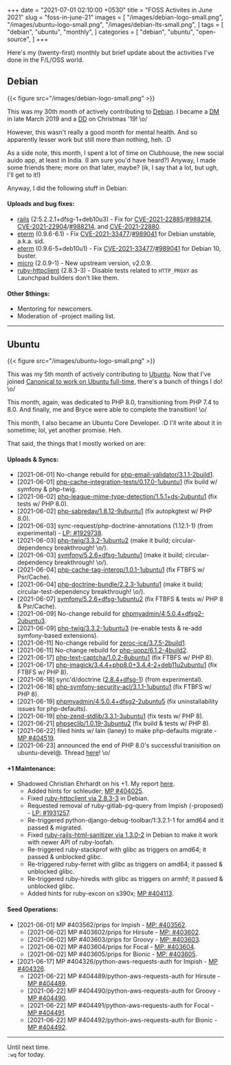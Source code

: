 +++
date = "2021-07-01 02:10:00 +0530"
title = "FOSS Activites in June 2021"
slug = "foss-in-june-21"
images = [
    "/images/debian-logo-small.png",
    "/images/ubuntu-logo-small.png",
    "/images/debian-lts-small.png",
]
tags = [
    "debian",
    "ubuntu",
    "monthly",
]
categories = [
    "debian",
    "ubuntu",
    "open-source",
]
+++

Here's my (twenty-first) monthly but brief update about the activities I've done in the F/L/OSS world.

## Debian
{{< figure src="/images/debian-logo-small.png" >}}

This was my 30th month of actively contributing to [Debian](https://www.debian.org/).
I became a [DM](https://wiki.debian.org/DebianMaintainer) in late March 2019 and a [DD](https://wiki.debian.org/DebianDeveloper) on Christmas '19! \o/

However, this wasn't  really a good month for mental health. And so apparently lesser work but still more than nothing, heh. :D

As a side note, this month, I spent a lot of time on Clubhouse, the new social auido app, at least in India. (I am sure you'd have heard?) Anyway, I made some friends there; more on that later, maybe? (ik, I say that a lot, but ugh, I'll get to it!)

Anyway, I did the following stuff in Debian:


#### Uploads and bug fixes:

- [rails](https://tracker.debian.org/pkg/rails) (2:5.2.2.1+dfsg-1+deb10u3) - Fix for [CVE-2021-22885](https://security-tracker.debian.org/tracker/CVE-2021-22904)/[#988214](https://bugs.debian.org/988214), [CVE-2021-22904](https://security-tracker.debian.org/tracker/CVE-2021-22904)/[#988214](https://bugs.debian.org/988214), and [CVE-2021-22880](https://security-tracker.debian.org/tracker/CVE-2021-22880).
- [eterm](https://tracker.debian.org/pkg/eterm) (0.9.6-6.1) - Fix [CVE-2021-33477](https://security-tracker.debian.org/tracker/CVE-2021-33477)/[#989041](https://bugs.debian.org/989041) for Debian unstable, a.k.a. sid.
- [eterm](https://tracker.debian.org/pkg/eterm) (0.9.6-5+deb10u1) - Fix [CVE-2021-33477](https://security-tracker.debian.org/tracker/CVE-2021-33477)/[#989041](https://bugs.debian.org/989041) for Debian 10, buster.
- [micro](https://tracker.debian.org/pkg/micro) (2.0.9-1) - New upstream version, v2.0.9.
- [ruby-httpclient](https://tracker.debian.org/pkg/ruby-httpclient) (2.8.3-3) - Disable tests related to `HTTP_PROXY` as Launchpad builders don't like them.

#### Other $things:

- Mentoring for newcomers.
- Moderation of -project mailing list.

---

## Ubuntu
{{< figure src="/images/ubuntu-logo-small.png" >}}

This was my 5th month of actively contributing to [Ubuntu](https://ubuntu.com/about).
Now that I've joined [Canonical to work on Ubuntu full-time](https://utkarsh2102.com/posts/hello-canonical/), there's a bunch of things I do! \o/

This month, again, was dedicated to PHP 8.0, transitioning from PHP 7.4 to 8.0.
And finally, me and Bryce were able to complete the transition! \o/

This month, I also became an Ubuntu Core Developer. :D
I'll write about it in sometime; lol, yet another promise. Heh.

That said, the things that I mostly worked on are:

#### Uploads & Syncs:

- [2021-06-01] No-change rebuild for [php-email-validator/3.1.1-2build1](https://launchpad.net/ubuntu/+source/php-email-validator/3.1.1-2build1).
- [2021-06-01] [php-cache-integration-tests/0.17.0-1ubuntu1](https://launchpad.net/ubuntu/+source/php-cache-integration-tests/0.17.0-1ubuntu1) (fix build w/ symfony & php-twig.
- [2021-06-02] [php-league-mime-type-detection/1.5.1+ds-2ubuntu1](https://launchpad.net/ubuntu/+source/php-league-mime-type-detection/1.5.1+ds-2ubuntu1) (fix tests w/ PHP 8.0).
- [2021-06-02] [php-sabredav/1.8.12-9ubuntu1](https://launchpad.net/ubuntu/+source/php-sabredav/1.8.12-9ubuntu1) (fix autopkgtest w/ PHP 8.0).
- [2021-06-03] sync-request/php-doctrine-annotations (1.12.1-1) (from experimental) - [LP: #1929738](https://bugs.launchpad.net/ubuntu/+source/php-doctrine-annotations/+bug/1929738).
- [2021-06-03] [php-twig/3.3.2-1ubuntu2](https://launchpad.net/ubuntu/+source/php-twig/3.3.2-1ubuntu2) (make it build; circular-dependency breakthrough! \o/).
- [2021-06-03] [symfony/5.2.6+dfsg-1ubuntu1](https://launchpad.net/ubuntu/+source/symfony/5.2.6+dfsg-1ubuntu1/) (make it build; circular-dependency breakthrough! \o/).
- [2021-06-04] [php-cache-tag-interop/1.0.1-1ubuntu1](https://launchpad.net/ubuntu/+source/php-cache-tag-interop/1.0.1-1ubuntu1) (fix FTBFS w/ Psr/Cache).
- [2021-06-04] [php-doctrine-bundle/2.2.3-1ubuntu1](https://launchpad.net/ubuntu/+source/php-doctrine-bundle/2.2.3-1ubuntu1) (make it build; circular-test-dependency breakthrough! \o/).
- [2021-06-07] [symfony/5.2.6+dfsg-1ubuntu2](https://launchpad.net/ubuntu/+source/symfony/5.2.6+dfsg-1ubuntu2) (fix FTBFS & tests w/ PHP 8 & Psr/Cache).
- [2021-06-09] No-change rebuild for [phpmyadmin/4:5.0.4+dfsg2-2ubuntu3](https://launchpad.net/ubuntu/+source/phpmyadmin/4:5.0.4+dfsg2-2ubuntu3).
- [2021-06-09] [php-twig/3.3.2-1ubuntu3](https://launchpad.net/ubuntu/+source/php-twig/3.3.2-1ubuntu3) (re-enable tests & re-add symfony-based extensions).
- [2021-06-11] No-change rebuild for [zeroc-ice/3.7.5-2build1](https://launchpad.net/ubuntu/+source/zeroc-ice/3.7.5-2build1).
- [2021-06-11] No-change rebuild for [php-uopz/6.1.2-4build2](https://launchpad.net/ubuntu/+source/php-uopz/6.1.2-4build2).
- [2021-06-17] [php-text-captcha/1.0.2-8ubuntu1](https://launchpad.net/ubuntu/+source/php-text-captcha/1.0.2-8ubuntu1) (fix FTBFS w/ PHP 8).
- [2021-06-17] [php-imagick/3.4.4+php8.0+3.4.4-2+deb11u2ubuntu1](https://launchpad.net/ubuntu/+source/php-imagick/3.4.4+php8.0+3.4.4-2+deb11u2ubuntu1) (fix FTBFS w/ PHP 8).
- [2021-06-18] sync'd/doctrine ([2.8.4+dfsg-1](https://launchpad.net/ubuntu/+source/doctrine/2.8.4+dfsg-1)) (from experimental).
- [2021-06-18] [php-symfony-security-acl/3.1.1-1ubuntu1](https://launchpad.net/ubuntu/+source/php-symfony-security-acl/3.1.1-1ubuntu1) (fix FTBFS w/ PHP 8).
- [2021-06-19] [phpmyadmin/4:5.0.4+dfsg2-2ubuntu5](https://launchpad.net/ubuntu/+source/phpmyadmin/4:5.0.4+dfsg2-2ubuntu5) (fix uninstallability issues for php-defaults).
- [2021-06-19] [php-zend-stdlib/3.3.1-3ubuntu1](https://launchpad.net/ubuntu/+source/php-zend-stdlib/3.3.1-3ubuntu1) (fix tests w/ PHP 8).
- [2021-06-21] [phpseclib/1.0.19-3ubuntu2](https://launchpad.net/ubuntu/+source/phpseclib/1.0.19-3ubuntu2) (fix build & tests w/ PHP 8).
- [2021-06-22] filed hints w/ Iain (laney) to make php-defaults migrate - [MP #404519](https://code.launchpad.net/~utkarsh/britney/+git/britney/+merge/404519).
- [2021-06-23] announced the end of PHP 8.0's successful tranisition on ubuntu-devel@. Thread [here](https://lists.ubuntu.com/archives/ubuntu-devel/2021-June/041519.html)! \o/

#### +1 Maintenance:

- Shadowed Christian Ehrhardt on his +1. My report [here](https://lists.ubuntu.com/archives/ubuntu-devel/2021-June/041512.html).
  - Added hints for schleuder; [MP #404025](https://code.launchpad.net/~utkarsh/britney/+git/britney/+merge/404025).
  - Fixed [ruby-httpclient via 2.8.3-3](https://tracker.debian.org/news/1242716/accepted-ruby-httpclient-283-3-source-into-unstable/) in Debian.
  - Requested removal of ruby-gitlab-pg-query from Impish (-proposed) - [LP: #1931257](https://bugs.launchpad.net/ubuntu/+source/ruby-gitlab-pg-query/+bug/1931257).
  - Re-triggered python-django-debug-toolbar/1:3.2.1-1 for amd64 and it passed & migrated.
  - Fixed [ruby-rails-html-sanitizer via 1.3.0-2](https://tracker.debian.org/news/1242685/accepted-ruby-rails-html-sanitizer-130-2-source-into-unstable/) in Debian to make it work with newer API of ruby-loofah.
  - Re-triggered ruby-stackprof with glibc as triggers on amd64; it passed & unblocked glibc.
  - Re-triggered ruby-ferret with glibc as triggers on amd64; it passed & unblocked glibc.
  - Re-triggered ruby-hiredis with glibc as triggers on armhf; it passed & unblocked glibc.
  - Added hints for ruby-excon on s390x; [MP #404113](https://code.launchpad.net/~utkarsh/britney/+git/britney/+merge/404113).


#### Seed Operations:

- [2021-06-01] MP #403562/prips for Impish - [MP: #403562](https://code.launchpad.net/~utkarsh/ubuntu-seeds/+git/ubuntu-seeds/+merge/403562).
  - [2021-06-02] MP #403602/prips for Hirsute - [MP: #403602](https://code.launchpad.net/~utkarsh/ubuntu-seeds/+git/ubuntu-seeds/+merge/403602).
  - [2021-06-02] MP #403603/prips for Groovy - [MP: #403603](https://code.launchpad.net/~utkarsh/ubuntu-seeds/+git/ubuntu-seeds/+merge/403603).
  - [2021-06-02] MP #403604/prips for Focal - [MP: #403604](https://code.launchpad.net/~utkarsh/ubuntu-seeds/+git/ubuntu-seeds/+merge/403604).
  - [2021-06-02] MP #403605/prips for Bionic - [MP: #403605](https://code.launchpad.net/~utkarsh/ubuntu-seeds/+git/ubuntu-seeds/+merge/403605).
- [2021-06-17] MP #404326/python-aws-requests-auth for Impish - [MP #404326](https://code.launchpad.net/~utkarsh/ubuntu-seeds/+git/ubuntu-seeds/+merge/404326).
  - [2021-06-22] MP #404489/python-aws-requests-auth for Hirsute - [MP #404489](https://code.launchpad.net/~utkarsh/ubuntu-seeds/+git/ubuntu-seeds/+merge/404489).
  - [2021-06-22] MP #404490/python-aws-requests-auth for Groovy - [MP #404490](https://code.launchpad.net/~utkarsh/ubuntu-seeds/+git/ubuntu-seeds/+merge/404490).
  - [2021-06-22] MP #404491/python-aws-requests-auth for Focal - [MP #404491](https://code.launchpad.net/~utkarsh/ubuntu-seeds/+git/ubuntu-seeds/+merge/404491).
  - [2021-06-22] MP #404492/python-aws-requests-auth for Bionic - [MP #404492](https://code.launchpad.net/~utkarsh/ubuntu-seeds/+git/ubuntu-seeds/+merge/404492).


---

Until next time.  
`:wq` for today.
